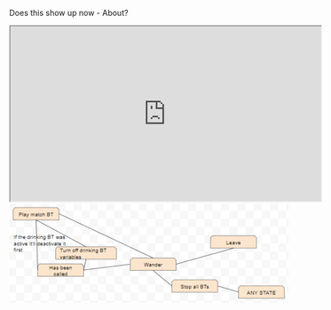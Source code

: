 Does this show up now - About?
<iframe width="560" height="315" src="https://www.youtube.com/embed/zQWTpzhywpc"></iframe>
<img src="ParticipantFSM.PNG" alt="Participant fm">